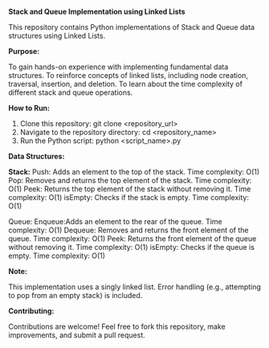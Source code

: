 **Stack and Queue Implementation using Linked Lists**

This repository contains Python implementations of Stack and Queue data structures using Linked Lists. 

**Purpose:**

 To gain hands-on experience with implementing fundamental data structures.
 To reinforce concepts of linked lists, including node creation, traversal, insertion, and deletion.
 To learn about the time complexity of different stack and queue operations.

**How to Run:**

1. Clone this repository: git clone <repository_url>
2. Navigate to the repository directory: cd <repository_name>
3. Run the Python script: python <script_name>.py 

**Data Structures:**

**Stack:**
       Push: Adds an element to the top of the stack. Time complexity: O(1)
       Pop: Removes and returns the top element of the stack. Time complexity: O(1)
       Peek: Returns the top element of the stack without removing it. Time complexity: O(1)
       isEmpty: Checks if the stack is empty. Time complexity: O(1)

Queue:
     Enqueue:Adds an element to the rear of the queue. Time complexity: O(1)
     Dequeue: Removes and returns the front element of the queue. Time complexity: O(1)
     Peek: Returns the front element of the queue without removing it. Time complexity: O(1)
     isEmpty: Checks if the queue is empty. Time complexity: O(1)

**Note:**

 This implementation uses a singly linked list.
Error handling (e.g., attempting to pop from an empty stack) is included.

**Contributing:**

Contributions are welcome! Feel free to fork this repository, make improvements, and submit a pull request.
